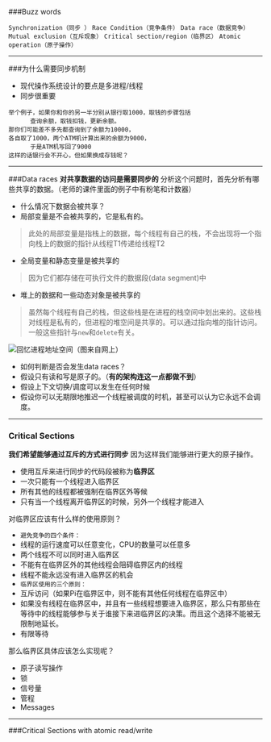 ###Buzz words

```Synchronization（同步 ）```   ```Race Condition（竞争条件）```  ```Data race（数据竞争）```  ```Mutual exclusion（互斥现象）```   ```Critical section/region（临界区）```  ```Atomic operation（原子操作）```

---

###为什么需要同步机制
- 现代操作系统设计的要点是多进程/线程
- 同步很重要

```
举个例子，如果你和你的另一半分别从银行取1000，取钱的步骤包括
      查询余额，取钱扣钱，更新余额。
那你们可能差不多先都查询到了余额为10000，
各自取了1000，两个ATM机计算出来的余额为9000，
      于是ATM机写回了9000
这样的话银行会不开心，但如果换成存钱呢？
```

---

###Data races
**对共享数据的访问是需要同步的**
分析这个问题时，首先分析有哪些共享的数据。（老师的课件里面的例子中有粉笔和计数器）

- 什么情况下数据会被共享？
 - 局部变量是不会被共享的，它是私有的。
  >此处的局部变量是指栈上的数据，每个线程有自己的栈，不会出现将一个指向栈上的数据的指针从线程T1传递给线程T2
 - 全局变量和静态变量是被共享的
  >因为它们都存储在可执行文件的数据段(data segment)中
 - 堆上的数据和一些动态对象是被共享的
  >虽然每个线程有自己的栈，但这些栈是在进程的栈空间中划出来的。这些栈对线程是私有的，但进程的堆空间是共享的。可以通过指向堆的指针访问。一般这些指针与```new```和```delete```有关。

![回忆进程地址空间（图来自网上）](http://upload-images.jianshu.io/upload_images/4984976-c13ceb7c67f8f4b7.png?imageMogr2/auto-orient/strip%7CimageView2/2/w/1240)

- 如何判断是否会发生data races？
 - 假设只有读和写是原子的。（**有的架构连这一点都做不到**）
 - 假设上下文切换/调度可以发生在任何时候
 - 假设你可以无期限地推迟一个线程被调度的时机，甚至可以认为它永远不会调度。

---
### Critical Sections
**我们希望能够通过互斥的方式进行同步**
因为这样我们能够进行更大的原子操作。

- 使用互斥来进行同步的代码段被称为**临界区**
 - 一次只能有一个线程进入临界区
 - 所有其他的线程都被强制在临界区外等候
 - 只有当一个线程离开临界区的时候，另外一个线程才能进入

对临界区应该有什么样的使用原则？
- ```避免竞争的四个条件：```
 - 线程的运行速度可以任意变化，CPU的数量可以任意多
 - 两个线程不可以同时进入临界区
 - 不能有在临界区外的其他线程会阻碍临界区内的线程
 - 线程不能永远没有进入临界区的机会
- ```临界区使用的三个原则：```
 - 互斥访问（如果Pi在临界区中，则不能有其他任何线程在临界区中）
 - 如果没有线程在临界区中，并且有一些线程想要进入临界区，那么只有那些在等待中的线程能够参与关于谁接下来进临界区的决策。而且这个选择不能被无限制地延长。
 - 有限等待

那么临界区具体应该怎么实现呢？
- 原子读写操作
- 锁
- 信号量
- 管程
- Messages


---
###Critical Sections with atomic read/write
